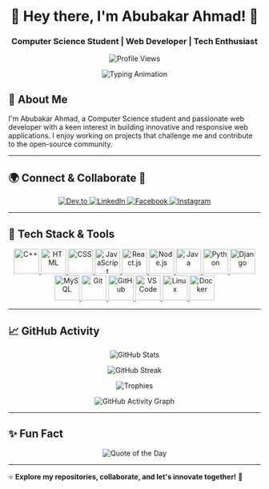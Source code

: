 <h1 align="center">🚀 Hey there, I'm Abubakar Ahmad! 👋</h1>
<h3 align="center">Computer Science Student | Web Developer | Tech Enthusiast</h3>

<p align="center">
  <img src="https://komarev.com/ghpvc/?username=abuba-akar0&label=Profile%20Views&color=0e75b6&style=flat" alt="Profile Views" />
</p>

<p align="center">
  <img src="https://readme-typing-svg.herokuapp.com?font=Fira+Code&duration=3000&pause=1000&color=F75C7E&center=true&vCenter=true&width=500&height=50&lines=Web+Developer;AI+Enthusiast;Open+Source+Contributor;Tech+Explorer;Let's+Build+Something+Awesome!" alt="Typing Animation" />
</p>

<!-- Introduction Section -->
## 👤 About Me
I'm Abubakar Ahmad, a Computer Science student and passionate web developer with a keen interest in building innovative and responsive web applications. I enjoy working on projects that challenge me and contribute to the open-source community.

---

## 🌍 Connect & Collaborate 🤝  

<p align="center">
  <a href="https://dev.to/abuba_kar0" target="_blank">
    <img src="https://img.shields.io/badge/Dev.to-0A0A0A?style=for-the-badge&logo=dev.to&logoColor=white" alt="Dev.to"/>
  </a>
  <a href="https://linkedin.com/in/abuba0kar" target="_blank">
    <img src="https://img.shields.io/badge/LinkedIn-0077B5?style=for-the-badge&logo=linkedin&logoColor=white" alt="LinkedIn"/>
  </a>
  <a href="https://fb.com/abuba.akar0" target="_blank">
    <img src="https://img.shields.io/badge/Facebook-1877F2?style=for-the-badge&logo=facebook&logoColor=white" alt="Facebook"/>
  </a>
  <a href="https://instagram.com/abuba_akar0" target="_blank">
    <img src="https://img.shields.io/badge/Instagram-E4405F?style=for-the-badge&logo=instagram&logoColor=white" alt="Instagram"/>
  </a>
</p>

---

## 🚀 Tech Stack & Tools  

<p align="center">
  <a href="https://www.w3schools.com/cpp/" target="_blank">
    <img src="https://skillicons.dev/icons?i=cpp" alt="C++" height="50"/>
  </a>
  <a href="https://developer.mozilla.org/en-US/docs/Web/HTML" target="_blank">
    <img src="https://skillicons.dev/icons?i=html" alt="HTML" height="50"/>
  </a>
  <a href="https://developer.mozilla.org/en-US/docs/Web/CSS" target="_blank">
    <img src="https://skillicons.dev/icons?i=css" alt="CSS" height="50"/>
  </a>
  <a href="https://developer.mozilla.org/en-US/docs/Web/JavaScript" target="_blank">
    <img src="https://skillicons.dev/icons?i=js" alt="JavaScript" height="50"/>
  </a>
  <a href="https://react.dev/" target="_blank">
    <img src="https://skillicons.dev/icons?i=react" alt="React.js" height="50"/>
  </a>
  <a href="https://nodejs.org/" target="_blank">
    <img src="https://skillicons.dev/icons?i=nodejs" alt="Node.js" height="50"/>
  </a>
  <a href="https://www.java.com/" target="_blank">
    <img src="https://skillicons.dev/icons?i=java" alt="Java" height="50"/>
  </a>
  <a href="https://www.python.org/" target="_blank">
    <img src="https://skillicons.dev/icons?i=python" alt="Python" height="50"/>
  </a>
  <a href="https://www.djangoproject.com/" target="_blank">
    <img src="https://skillicons.dev/icons?i=django" alt="Django" height="50"/>
  </a>
  <a href="https://www.mysql.com/" target="_blank">
    <img src="https://skillicons.dev/icons?i=mysql" alt="MySQL" height="50"/>
  </a>
  <a href="https://git-scm.com/" target="_blank">
    <img src="https://skillicons.dev/icons?i=git" alt="Git" height="50"/>
  </a>
  <a href="https://github.com/" target="_blank">
    <img src="https://skillicons.dev/icons?i=github" alt="GitHub" height="50"/>
  </a>
  <a href="https://code.visualstudio.com/" target="_blank">
    <img src="https://skillicons.dev/icons?i=vscode" alt="VS Code" height="50"/>
  </a>
  <a href="https://www.linux.org/" target="_blank">
    <img src="https://skillicons.dev/icons?i=linux" alt="Linux" height="50"/>
  </a>
  <a href="https://www.docker.com/" target="_blank">
    <img src="https://skillicons.dev/icons?i=docker" alt="Docker" height="50"/>
  </a>
</p>

---

## 📈 GitHub Activity  

<p align="center">
  <img src="https://github-readme-stats.vercel.app/api?username=abuba-akar0&show_icons=true&theme=radical" alt="GitHub Stats" />
</p>

<p align="center">
  <img src="https://github-readme-streak-stats.herokuapp.com/?user=abuba-akar0&theme=radical" alt="GitHub Streak" />
</p>

<p align="center">
  <img src="https://github-profile-trophy.vercel.app/?username=abuba-akar0&theme=dracula&margin-w=15" alt="Trophies" />
</p>

<p align="center">
  <img src="https://github-readme-activity-graph.vercel.app/graph?username=abuba-akar0&theme=react-dark" alt="GitHub Activity Graph" />
</p>

---

## ✨ Fun Fact  

<p align="center">
  <img src="https://quotes-github-readme.vercel.app/api?type=horizontal&theme=radical" alt="Quote of the Day" />
</p>

---

⭐ **Explore my repositories, collaborate, and let's innovate together!** 🚀
